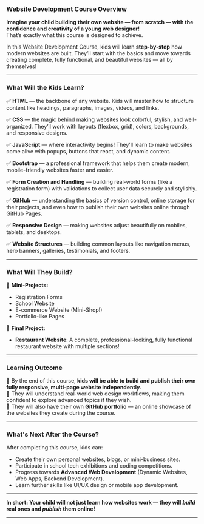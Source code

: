 ### **Website Development Course Overview**

**Imagine your child building their own website — from scratch — with the confidence and creativity of a young web designer!**  
That’s exactly what this course is designed to achieve.

In this Website Development Course, kids will learn **step-by-step** how modern websites are built. They’ll start with the basics and move towards creating complete, fully functional, and beautiful websites — all by themselves!

---

### **What Will the Kids Learn?**

✅ **HTML** — the backbone of any website. Kids will master how to structure content like headings, paragraphs, images, videos, and links.

✅ **CSS** — the magic behind making websites look colorful, stylish, and well-organized. They’ll work with layouts (flexbox, grid), colors, backgrounds, and responsive designs.

✅ **JavaScript** — where interactivity begins! They'll learn to make websites come alive with popups, buttons that react, and dynamic content.

✅ **Bootstrap** — a professional framework that helps them create modern, mobile-friendly websites faster and easier.

✅ **Form Creation and Handling** — building real-world forms (like a registration form) with validations to collect user data securely and stylishly.

✅ **GitHub** — understanding the basics of version control, online storage for their projects, and even how to publish their own websites online through GitHub Pages.

✅ **Responsive Design** — making websites adjust beautifully on mobiles, tablets, and desktops.

✅ **Website Structures** — building common layouts like navigation menus, hero banners, galleries, testimonials, and footers.

---

### **What Will They Build?**

🚀 **Mini-Projects:**  
- Registration Forms  
- School Website  
- E-commerce Website (Mini-Shop!)  
- Portfolio-like Pages  

🚀 **Final Project:**  
- **Restaurant Website**: A complete, professional-looking, fully functional restaurant website with multiple sections!

---

### **Learning Outcome**

🔹 By the end of this course, **kids will be able to build and publish their own fully responsive, multi-page website independently**.  
🔹 They will understand real-world web design workflows, making them confident to explore advanced topics if they wish.  
🔹 They will also have their own **GitHub portfolio** — an online showcase of the websites they create during the course.

---

### **What's Next After the Course?**

After completing this course, kids can:  
- Create their own personal websites, blogs, or mini-business sites.  
- Participate in school tech exhibitions and coding competitions.  
- Progress towards **Advanced Web Development** (Dynamic Websites, Web Apps, Backend Development).  
- Learn further skills like UI/UX design or mobile app development.

---

**In short: Your child will not just learn how websites work — they will *build* real ones and *publish* them online!**

---